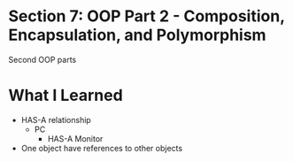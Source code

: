 # Section 7: OOP Part 2 - Composition, Encapsulation, and Polymorphism

Second OOP parts

# What I Learned
* HAS-A relationship
	* PC
		* HAS-A Monitor
* One object have references to other objects
	